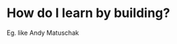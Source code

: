 # How do I learn by building?
Eg. like Andy Matuschak

<!-- {BearID:EC6025B2-BE06-41A1-95D8-1856CC8C4F19-502-0000011A59FF0D68} -->
